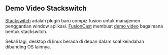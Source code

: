 ## Demo Video Stackswitch

[Stackswitch](http://dev.compiz-fusion.org/~onestone/blog/?p=12) adalah plugin baru compiz fusion untuk manajemen penggantian window aplikasi. [FusionCast](ttp://fusioncast.blogspot.com) membuat [demo video](http://fusioncast.blogspot.com/2008/06/fusioncast-vi-new-plugin-stackswitch.html) bagaimana bentuk stackswitch.

Sekali lagi, desktop di linux berada di depan dalam soal keindahan dibanding OS lainnya.

<!-- {"time": "2008-06-21 21:19:20", "title": "Demo Video Stackswitch"} -->
